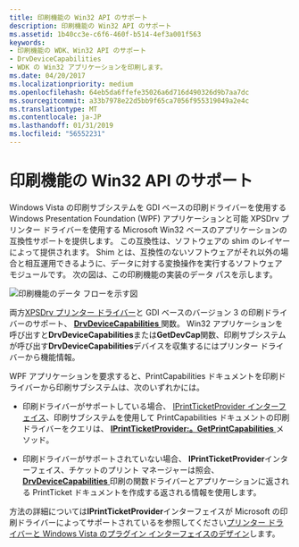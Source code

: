 ```yaml
---
title: 印刷機能の Win32 API のサポート
description: 印刷機能の Win32 API のサポート
ms.assetid: 1b40cc3e-c6f6-460f-b514-4ef3a001f563
keywords:
- 印刷機能の WDK、Win32 API のサポート
- DrvDeviceCapabilities
- WDK の Win32 アプリケーションを印刷します。
ms.date: 04/20/2017
ms.localizationpriority: medium
ms.openlocfilehash: 64eb5da6ffefe35026a6d716d490326d9b7aa7dc
ms.sourcegitcommit: a33b7978e22d5bb9f65ca7056f955319049a2e4c
ms.translationtype: MT
ms.contentlocale: ja-JP
ms.lasthandoff: 01/31/2019
ms.locfileid: "56552231"
---
```

# <a name="win32-api-support-for-print-capabilities"></a>印刷機能の Win32 API のサポート


Windows Vista の印刷サブシステムを GDI ベースの印刷ドライバーを使用する Windows Presentation Foundation (WPF) アプリケーションと可能 XPSDrv プリンター ドライバーを使用する Microsoft Win32 ベースのアプリケーションの互換性サポートを提供します。 この互換性は、ソフトウェアの shim のレイヤーによって提供されます。 Shim とは、互換性のないソフトウェアがそれ以外の場合と相互運用できるように、データに対する変換操作を実行するソフトウェア モジュールです。 次の図は、この印刷機能の実装のデータ パスを示します。

![印刷機能のデータ フローを示す図](images/ptpccomp.gif)

両方[XPSDrv プリンター ドライバー](xpsdrv-printer-drivers.md)と GDI ベースのバージョン 3 の印刷ドライバーのサポート、 [ **DrvDeviceCapabilities** ](https://msdn.microsoft.com/library/windows/hardware/ff548539)関数。 Win32 アプリケーションを呼び出すと**DrvDeviceCapabilities**または**GetDevCap**関数、印刷サブシステムが呼び出す**DrvDeviceCapabilities**デバイスを収集するにはプリンター ドライバーから機能情報。

WPF アプリケーションを要求すると、PrintCapabilities ドキュメントを印刷ドライバーから印刷サブシステムは、次のいずれかには。

-   印刷ドライバーがサポートしている場合、 [IPrintTicketProvider インターフェイス](https://msdn.microsoft.com/library/windows/hardware/ff554375)、印刷サブシステムを使用して PrintCapabilities ドキュメントの印刷ドライバーをクエリは、 [ **IPrintTicketProvider:。GetPrintCapabilities** ](https://msdn.microsoft.com/library/windows/hardware/ff554365)メソッド。

-   印刷ドライバーがサポートされていない場合、 **IPrintTicketProvider**インターフェイス、チケットのプリント マネージャーは照会、 [ **DrvDeviceCapabilities** ](https://msdn.microsoft.com/library/windows/hardware/ff548539)印刷の関数ドライバーとアプリケーションに返される PrintTicket ドキュメントを作成する返される情報を使用します。

方法の詳細については**IPrintTicketProvider**インターフェイスが Microsoft の印刷ドライバーによってサポートされているを参照してください[プリンター ドライバーと Windows Vista のプラグイン インターフェイスのデザイン](printer-driver-and-plug-in-helper-interfaces.md)します。

 

 




